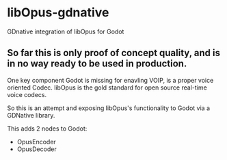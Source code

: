 # libOpus-gdnative
GDnative integration of libOpus for Godot

## So far this is only proof of concept quality, and is in no way ready to be used in production.

One key component Godot is missing for enavling VOIP, is a proper voice oriented Codec. libOpus is the gold standard for open source real-time voice codecs.

So this is an attempt and exposing libOpus's functionality to Godot via a GDNative library.

This adds 2 nodes to Godot:
- OpusEncoder
- OpusDecoder
